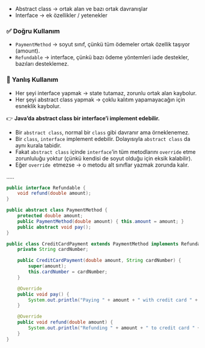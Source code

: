 - Abstract class → ortak alan ve bazı ortak davranışlar
- Interface → ek özellikler / yetenekler

### ✅ Doğru Kullanım
- `PaymentMethod` → soyut sınıf, çünkü tüm ödemeler ortak özellik taşıyor (amount).
- `Refundable` → interface, çünkü bazı ödeme yöntemleri iade destekler, bazıları desteklemez.

### 🚫 Yanlış Kullanım
- Her şeyi interface yapmak → state tutamaz, zorunlu ortak alan kaybolur.
- Her şeyi abstract class yapmak → çoklu kalıtım yapamayacağın için esneklik kaybolur.


👉 **Java’da abstract class bir interface’i implement edebilir.**
- Bir `abstract class`, normal bir `class` gibi davranır ama örneklenemez.
- Bir `class`, `interface` implement edebilir. Dolayısıyla `abstract class` da aynı kurala tabidir.
- Fakat `abstract class` içinde `interface`’in tüm metodlarını `override` etme zorunluluğu yoktur (çünkü kendisi de soyut olduğu için eksik kalabilir).
- Eğer `override `etmezse → o metodu alt sınıflar yazmak zorunda kalır.

.....

```java
public interface Refundable {
    void refund(double amount);
}

public abstract class PaymentMethod {
    protected double amount;
    public PaymentMethod(double amount) { this.amount = amount; }
    public abstract void pay();
}

public class CreditCardPayment extends PaymentMethod implements Refundable {
    private String cardNumber;

    public CreditCardPayment(double amount, String cardNumber) {
        super(amount);
        this.cardNumber = cardNumber;
    }

    @Override
    public void pay() {
        System.out.println("Paying " + amount + " with credit card " + cardNumber);
    }

    @Override
    public void refund(double amount) {
        System.out.println("Refunding " + amount + " to credit card " + cardNumber);
    }
}
```